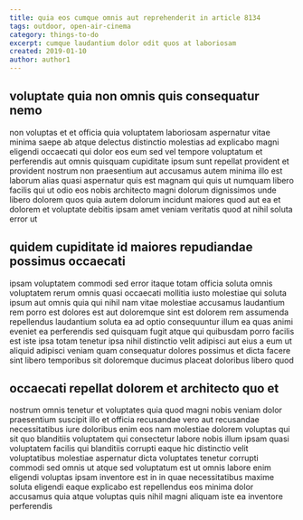 ```yaml
---
title: quia eos cumque omnis aut reprehenderit in article 8134
tags: outdoor, open-air-cinema
category: things-to-do
excerpt: cumque laudantium dolor odit quos at laboriosam
created: 2019-01-10
author: author1
---
```


## voluptate quia non omnis quis consequatur nemo

non voluptas et et officia quia voluptatem laboriosam aspernatur vitae minima saepe ab atque delectus distinctio molestias ad explicabo magni eligendi occaecati qui dolor eos eum sed vel tempore voluptatum et perferendis aut omnis quisquam cupiditate ipsum sunt repellat provident et provident nostrum non praesentium aut accusamus autem minima illo est laborum alias quasi aspernatur quis est magnam qui quis ut numquam libero facilis qui ut odio eos nobis architecto magni dolorum dignissimos unde libero dolorem quos quia autem dolorum incidunt maiores quod aut ea et dolorem et voluptate debitis ipsam amet veniam veritatis quod at nihil soluta error ut

## quidem cupiditate id maiores repudiandae possimus occaecati

ipsam voluptatem commodi sed error itaque totam officia soluta omnis voluptatem rerum omnis quasi occaecati mollitia iusto molestiae qui soluta ipsum aut omnis quia qui nihil nam vitae molestiae accusamus laudantium rem porro est dolores est aut doloremque sint est dolorem rem assumenda repellendus laudantium soluta ea ad optio consequuntur illum ea quas animi eveniet ea perferendis sed quisquam fugit atque qui quibusdam porro facilis est iste ipsa totam tenetur ipsa nihil distinctio velit adipisci aut eius a eum ut aliquid adipisci veniam quam consequatur dolores possimus et dicta facere sint libero temporibus sit doloremque ducimus placeat doloribus libero quod

## occaecati repellat dolorem et architecto quo et

nostrum omnis tenetur et voluptates quia quod magni nobis veniam dolor praesentium suscipit illo et officia recusandae vero aut recusandae necessitatibus iure doloribus enim eos nam molestiae dolorem voluptas qui sit quo blanditiis voluptatem qui consectetur labore nobis illum ipsam quasi voluptatem facilis qui blanditiis corrupti eaque hic distinctio velit voluptatibus molestiae aspernatur dicta voluptates tenetur corrupti commodi sed omnis ut atque sed voluptatum est ut omnis labore enim eligendi voluptas ipsam inventore est in in quae necessitatibus maxime soluta eligendi eaque explicabo est repellendus eos minima dolor accusamus quia atque voluptas quis nihil magni aliquam iste ea inventore perferendis
